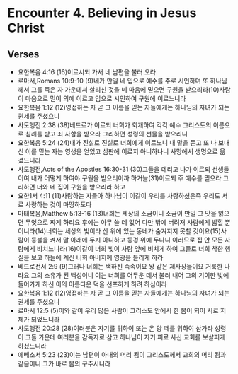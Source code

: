 #  Encounter 4. Believing in Jesus Christ

## Verses
- 요한복음 4:16 (16)이르시되 가서 네 남편을 불러 오라
- 로마서,Romans 10:9-10 (9)네가 만일 네 입으로 예수를 주로 시인하며 또 하나님께서 그를 죽은 자 가운데서 살리신 것을 네 마음에 믿으면 구원을 받으리라(10)사람이 마음으로 믿어 의에 이르고 입으로 시인하여 구원에 이르느니라
- 요한복음 1:12 (12)영접하는 자 곧 그 이름을 믿는 자들에게는 하나님의 자녀가 되는 권세를 주셨으니
- 사도행전 2:38 (38)베드로가 이르되 너희가 회개하여 각각 예수 그리스도의 이름으로 침례를 받고 죄 사함을 받으라 그리하면 성령의 선물을 받으리니
- 요한복음 5:24 (24)내가 진실로 진실로 너희에게 이르노니 내 말을 듣고 또 나 보내신 이를 믿는 자는 영생을 얻었고 심판에 이르지 아니하나니 사망에서 생명으로 옮겼느니라
- 사도행전,Acts of the Apostles 16:30-31 (30)그들을 데리고 나가 이르되 선생들이여 내가 어떻게 하여야 구원을 받으리이까 하거늘(31)이르되 주 예수를 믿으라 그리하면 너와 네 집이 구원을 받으리라 하고
- 요한1서 4:11 (11)사랑하는 자들아 하나님이 이같이 우리를 사랑하셨은즉 우리도 서로 사랑하는 것이 마땅하도다
- 마태복음,Matthew 5:13-16 (13)너희는 세상의 소금이니 소금이 만일 그 맛을 잃으면 무엇으로 짜게 하리요 후에는 아무 쓸 데 없어 다만 밖에 버려져 사람에게 밟힐 뿐이니라(14)너희는 세상의 빛이라 산 위에 있는 동네가 숨겨지지 못할 것이요(15)사람이 등불을 켜서 말 아래에 두지 아니하고 등경 위에 두나니 이러므로 집 안 모든 사람에게 비치느니라(16)이같이 너희 빛이 사람 앞에 비치게 하여 그들로 너희 착한 행실을 보고 하늘에 계신 너희 아버지께 영광을 돌리게 하라
- 베드로전서 2:9 (9)그러나 너희는 택하신 족속이요 왕 같은 제사장들이요 거룩한 나라요 그의 소유가 된 백성이니 이는 너희를 어두운 데서 불러 내어 그의 기이한 빛에 들어가게 하신 이의 아름다운 덕을 선포하게 하려 하심이라
- 요한복음 1:12 (12)영접하는 자 곧 그 이름을 믿는 자들에게는 하나님의 자녀가 되는 권세를 주셨으니
- 로마서 12:5 (5)이와 같이 우리 많은 사람이 그리스도 안에서 한 몸이 되어 서로 지체가 되었느니라
- 사도행전 20:28 (28)여러분은 자기를 위하여 또는 온 양 떼를 위하여 삼가라 성령이 그들 가운데 여러분을 감독자로 삼고 하나님이 자기 피로 사신 교회를 보살피게 하셨느니라
- 에베소서 5:23 (23)이는 남편이 아내의 머리 됨이 그리스도께서 교회의 머리 됨과 같음이니 그가 바로 몸의 구주시니라
